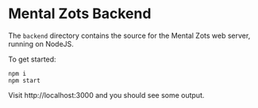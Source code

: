 # Mental Zots Backend
The `backend` directory contains the source for the Mental Zots web server, running on NodeJS. 

To get started:
```console
npm i
npm start
```

Visit http://localhost:3000 and you should see some output.
